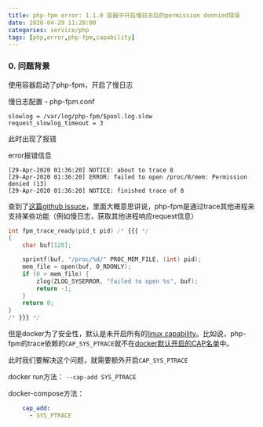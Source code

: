 ```yaml
---
title: php-fpm error: 1.1.0 容器中开启慢日志后的permission dennied错误
date: 2020-04-29 11:28:00
categories: service/php
tags: [php,error,php-fpm,capability]
---
```


### 0. 问题背景
使用容器启动了php-fpm，开启了慢日志

慢日志配置 - php-fpm.conf
```
slowlog = /var/log/php-fpm/$pool.log.slow
request_slowlog_timeout = 3
```

此时出现了报错

error报错信息
```
[29-Apr-2020 01:36:20] NOTICE: about to trace 8
[29-Apr-2020 01:36:20] ERROR: failed to open /proc/8/mem: Permission denied (13)
[29-Apr-2020 01:36:20] NOTICE: finished trace of 8	
```

查到了[这篇github issuce](https://github.com/docker-library/php/issues/498)，里面大概意思讲说，php-fpm是通过trace其他进程来支持某些功能（例如慢日志，获取其他进程响应request信息）
``` c
int fpm_trace_ready(pid_t pid) /* {{{ */
{
	char buf[128];

	sprintf(buf, "/proc/%d/" PROC_MEM_FILE, (int) pid);
	mem_file = open(buf, O_RDONLY);
	if (0 > mem_file) {
		zlog(ZLOG_SYSERROR, "failed to open %s", buf);
		return -1;
	}
	return 0;
}
/* }}} */
```

但是docker为了安全性，默认是未开启所有的[linux capability](http://man7.org/linux/man-pages/man7/capabilities.7.html)。比如说，php-fpm的trace依赖的`CAP_SYS_PTRACE`就不在[docker默认开启的CAP名单](https://docs.docker.com/engine/reference/run/#runtime-privilege-and-linux-capabilities)中。

此时我们要解决这个问题，就需要额外开启`CAP_SYS_PTRACE`

docker run方法： `--cap-add SYS_PTRACE`

docker-compose方法：
``` yaml
    cap_add:
      - SYS_PTRACE
```